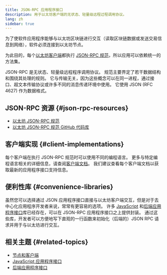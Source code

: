 ```yaml
---
title: JSON-RPC 应用程序接口
description: 用于以太坊客户端的无状态、轻量级远程过程调用协议。
lang: zh
sidebar: true
---
```


为了使软件应用程序能够与以太坊区块链进行交互（读取区块链数据或发送交易信息到网络），软件必须连接到以太坊节点。

为此目的，每个[以太坊客户端](/developers/docs/nodes-and-clients/#execution-clients)都执行 [JSON-RPC 规范](http://www.jsonrpc.org/specification)，所以应用可以依赖统一的方法集。

JSON-RPC 是无状态、轻量级远程程序调用协议。 规范主要界定了若干数据结构和围绕其处理的规则。 它与传输无关，因为这些概念可以在同一进程，通过接口、超文本传输协议或许多不同的消息传递环境中使用。 它使用 JSON (RFC 4627) 作为数据格式。

## JSON-RPC 资源 {#json-rpc-resources}

- [以太坊 JSON-RPC 规范](https://playground.open-rpc.org/?schemaUrl=https://raw.githubusercontent.com/ethereum/eth1.0-apis/assembled-spec/openrpc.json&uiSchema[appBar][ui:splitView]=true&uiSchema[appBar][ui:input]=false&uiSchema[appBar][ui:examplesDropdown]=false)
- [以太坊 JSON-RPC 规范 GitHub 代码库](https://github.com/ethereum/eth1.0-apis)

## 客户端实现 {#client-implementations}

每个客户端在执行 JSON-RPC 规范时可以使用不同的编程语言。 更多与特定编程语言相关的详细信息，请查阅[客户端文档](/developers/docs/nodes-and-clients/#execution-clients)。 我们建议查看每个客户端文档以获取最新的应用程序接口支持信息。

## 便利性库 {#convenience-libraries}

虽然您可以选择通过 JSON 应用程序接口直接与以太坊客户端交互，但是对于去中心化应用程序开发者来说，常常有更容易的选项。 许多 [JavaScript](/developers/docs/apis/javascript/#available-libraries) 和[后端应用程序接口](/developers/docs/apis/backend/#available-libraries)库已经存在，可以在 JSON-RPC 应用程序接口之上提供封装。 通过这些库，开发者可以方便地写下直观的一行函数来初始化（后端的）JSON RPC 请求并用于与以太坊进行交互。

## 相关主题 {#related-topics}

- [节点和客户端](/developers/docs/nodes-and-clients/)
- [JavaScript 应用程序接口](/developers/docs/apis/javascript/)
- [后端应用程序接口](/developers/docs/apis/backend/)
